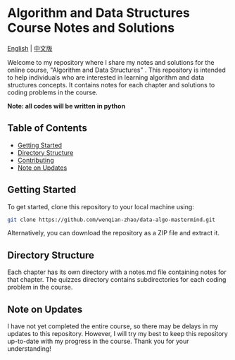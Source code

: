 # Algorithm and Data Structures Course Notes and Solutions
[English](README.md) | [中文版](README_cn.md)


Welcome to my repository where I share my notes and solutions for the online course, "Algorithm and Data Structures" . This repository is intended to help individuals who are interested in learning algorithm and data structures concepts. It contains notes for each chapter and solutions to coding problems in the course.

**Note: all codes will be written in python**

## Table of Contents

- [Getting Started](#getting-started)
- [Directory Structure](#directory-structure)
- [Contributing](#contributing)
- [Note on Updates](#note-on-updates)

## Getting Started

To get started, clone this repository to your local machine using:


```bash
git clone https://github.com/wenqian-zhao/data-algo-mastermind.git
```


Alternatively, you can download the repository as a ZIP file and extract it.

## Directory Structure


Each chapter has its own directory with a notes.md file containing notes for that chapter. The quizzes directory contains subdirectories for each coding problem in the course.

## Note on Updates

I have not yet completed the entire course, so there may be delays in my updates to this repository. However, I will try my best to keep this repository up-to-date with my progress in the course. Thank you for your understanding!
